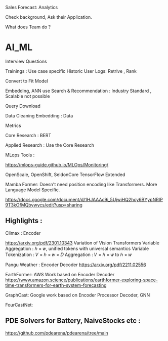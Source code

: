 Sales Forecast: Analytics 

Check background, Ask their Application.  

What does Team do ?

# AI_ML
Interview Questions


Trainings :
Use case specific 
Historic User Logs: Retrive , Rank 

Convert to Fit Model

Embedding, ANN use Search & Recommendation : Industry Standard , Scalable not possible 

Query 
Download 

Data Cleaning
Embedding : Data 

Metrics

Core Research : BERT 

Applied Research : Use the Core Research 

MLops Tools :

https://mlops-guide.github.io/MLOps/Monitoring/

OpenScale, OpenShift, 
SeldonCore
TensorFlow Extended

Mamba Former: 
Doesn't need position encoding like Transformers. 
More Language Model Specific. 

https://docs.google.com/document/d/1HJAAAc9i_5UjwiHQ2hcy6BYypNRIP9T3kOfMQbywycs/edit?usp=sharing

Highlights :
-----------
Climax : Encoder

https://arxiv.org/pdf/2301.10343
Variation of Vision Transformers
Variable Aggregation : ℎ × 𝑤, unified tokens with universal semantics
Variable Tokenization : 𝑉 × ℎ × 𝑤 × 𝐷
Aggregation : 𝑉 × ℎ × 𝑤 to ℎ × 𝑤

Pangu Weather : Encoder Decoder 
https://arxiv.org/pdf/2211.02556

EarthFormer: AWS Work based on Encoder Decoder
https://www.amazon.science/publications/earthformer-exploring-space-time-transformers-for-earth-system-forecasting

GraphCast: Google work based on Encoder Processor Decoder, GNN


FourCastNet: 

PDE Solvers for Battery, NaiveStocks etc : 
-------------------------------------------
https://github.com/pdearena/pdearena/tree/main
